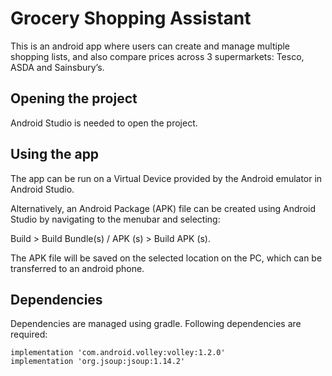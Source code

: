 # Grocery Shopping Assistant
This is an android app where users can create and manage multiple shopping lists, and also compare prices across 3 supermarkets: Tesco, ASDA and Sainsbury’s. 

## Opening the project
Android Studio is needed to open the project.

## Using the app
The app can be run on a Virtual Device provided by the Android emulator in Android Studio. 

Alternatively, an Android Package (APK) file can be created using Android Studio by navigating to the menubar and selecting:

Build > Build Bundle(s) / APK (s) > Build APK (s). 

The APK file will be saved on the selected location on the PC, which can be transferred to an android phone.

## Dependencies
Dependencies are managed using gradle. Following dependencies are required:

```
implementation 'com.android.volley:volley:1.2.0'
implementation 'org.jsoup:jsoup:1.14.2'
```

